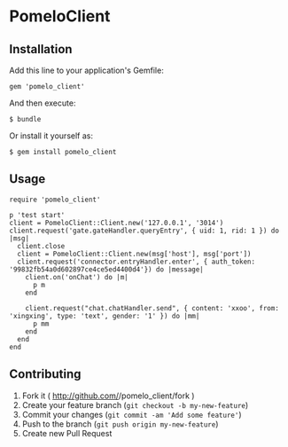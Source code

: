 # PomeloClient
## Installation

Add this line to your application's Gemfile:

    gem 'pomelo_client'

And then execute:

    $ bundle

Or install it yourself as:

    $ gem install pomelo_client

## Usage

```
require 'pomelo_client'

p 'test start'
client = PomeloClient::Client.new('127.0.0.1', '3014')
client.request('gate.gateHandler.queryEntry', { uid: 1, rid: 1 }) do |msg|
  client.close
  client = PomeloClient::Client.new(msg['host'], msg['port'])
  client.request('connector.entryHandler.enter', { auth_token: '99832fb54a0d602897ce4ce5ed4400d4'}) do |message|
    client.on('onChat') do |m|
      p m
    end

    client.request("chat.chatHandler.send", { content: 'xxoo', from: 'xingxing', type: 'text', gender: '1' }) do |mm|
      p mm
    end
  end
end

```

## Contributing

1. Fork it ( http://github.com/<my-github-username>/pomelo_client/fork )
2. Create your feature branch (`git checkout -b my-new-feature`)
3. Commit your changes (`git commit -am 'Add some feature'`)
4. Push to the branch (`git push origin my-new-feature`)
5. Create new Pull Request
